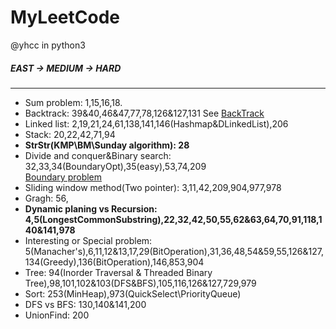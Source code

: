 # MyLeetCode
@yhcc
in python3
##### EAST -> MEDIUM -> HARD

----------------------------------------
* Sum problem: 1,15,16,18. 
* Backtrack: 39&40,46&47,77,78,126&127,131
See [BackTrack](https://leetcode.com/problems/combination-sum/discuss/16502/A-general-approach-to-backtracking-questions-in-Java-(Subsets-Permutations-Combination-Sum-Palindrome-Partitioning))  
* Linked list: 2,19,21,24,61,138,141,146(Hashmap&DLinkedList),206  
* Stack: 20,22,42,71,94  
* **StrStr(KMP\BM\Sunday algorithm): 28**  
* Divide and conquer&Binary search: 32,33,34(BoundaryOpt),35(easy),53,74,209  
[Boundary problem](https://blog.csdn.net/u011523762/article/details/50878613)  
* Sliding window method(Two pointer): 3,11,42,209,904,977,978  
* Gragh: 56,  
* **Dynamic planing vs Recursion: 4,5(LongestCommonSubstring),22,32,42,50,55,62&63,64,70,91,118,140&141,978**  
* Interesting or Special problem: 5(Manacher's),6,11,12&13,17,29(BitOperation),31,36,48,54&59,55,126&127,134(Greedy),136(BitOperation),146,853,904  
* Tree: 94(Inorder Traversal & Threaded Binary Tree),98,101,102&103(DFS&BFS),105,116,126&127,729,979  
* Sort: 253(MinHeap),973(QuickSelect\PriorityQueue)
* DFS vs BFS: 130,140&141,200  
* UnionFind: 200  
